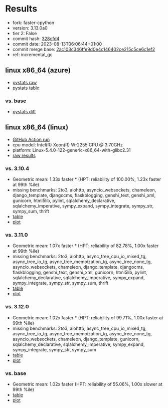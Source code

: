# Results

- fork: faster-cpython
- version: 3.13.0a0
- tier 2: False
- commit hash: [328cfd4](https://github.com/faster%2dcpython/cpython/commit/328cfd4)
- commit date: 2023-08-13T06:06:44+01:00
- commit merge base: [2ac103c346ffe9d0e4c146402ce215c5ce6c1ef2](https://github.com/faster%2dcpython/cpython/commit/2ac103c346ffe9d0e4c146402ce215c5ce6c1ef2)
- ref: incremental_gc

## linux x86_64 (azure)

- [pystats raw](bm-20230813-azure-x86_64-faster%252dcpython-incremental_gc-3.13.0a0-328cfd4-pystats.json)
- [pystats table](bm-20230813-azure-x86_64-faster%252dcpython-incremental_gc-3.13.0a0-328cfd4-pystats.md)

### vs. base

- [pystats diff](bm-20230813-azure-x86_64-faster%252dcpython-incremental_gc-3.13.0a0-328cfd4-pystats-vs-base.md)

## linux x86_64 (linux)

- [GitHub Action run](https://github.com/faster-cpython/benchmarking/actions/runs/5949748514)
- cpu model: Intel(R) Xeon(R) W-2255 CPU @ 3.70GHz
- platform: Linux-5.4.0-122-generic-x86_64-with-glibc2.31
- [raw results](bm-20230813-linux-x86_64-faster%252dcpython-incremental_gc-3.13.0a0-328cfd4.json)

### vs. 3.10.4

- Geometric mean: 1.33x faster \* (HPT: reliability of 100.00%, 1.23x faster at 99th %ile)
- missing benchmarks: 2to3, aiohttp, asyncio_websockets, chameleon, django_template, djangocms, flaskblogging, genshi_text, genshi_xml, gunicorn, html5lib, pylint, sqlalchemy_declarative, sqlalchemy_imperative, sympy_expand, sympy_integrate, sympy_str, sympy_sum, thrift
- [table](bm-20230813-linux-x86_64-faster%252dcpython-incremental_gc-3.13.0a0-328cfd4-vs-3.10.4.md)
- [plot](bm-20230813-linux-x86_64-faster%252dcpython-incremental_gc-3.13.0a0-328cfd4-vs-3.10.4.png)

### vs. 3.11.0

- Geometric mean: 1.07x faster \* (HPT: reliability of 82.78%, 1.00x faster at 99th %ile)
- missing benchmarks: 2to3, aiohttp, async_tree_cpu_io_mixed_tg, async_tree_io_tg, async_tree_memoization_tg, async_tree_none_tg, asyncio_websockets, chameleon, django_template, djangocms, flaskblogging, genshi_text, genshi_xml, gunicorn, html5lib, pylint, sqlalchemy_declarative, sqlalchemy_imperative, sympy_expand, sympy_integrate, sympy_str, sympy_sum, thrift
- [table](bm-20230813-linux-x86_64-faster%252dcpython-incremental_gc-3.13.0a0-328cfd4-vs-3.11.0.md)
- [plot](bm-20230813-linux-x86_64-faster%252dcpython-incremental_gc-3.13.0a0-328cfd4-vs-3.11.0.png)

### vs. 3.12.0

- Geometric mean: 1.02x faster \* (HPT: reliability of 99.71%, 1.00x faster at 99th %ile)
- missing benchmarks: 2to3, aiohttp, async_tree_cpu_io_mixed_tg, async_tree_io_tg, async_tree_memoization_tg, async_tree_none_tg, asyncio_websockets, chameleon, django_template, gunicorn, sqlalchemy_declarative, sqlalchemy_imperative, sympy_expand, sympy_integrate, sympy_str, sympy_sum
- [table](bm-20230813-linux-x86_64-faster%252dcpython-incremental_gc-3.13.0a0-328cfd4-vs-3.12.0.md)
- [plot](bm-20230813-linux-x86_64-faster%252dcpython-incremental_gc-3.13.0a0-328cfd4-vs-3.12.0.png)

### vs. base

- Geometric mean: 1.02x faster (HPT: reliability of 55.06%, 1.00x slower at 99th %ile)
- [table](bm-20230813-linux-x86_64-faster%252dcpython-incremental_gc-3.13.0a0-328cfd4-vs-base.md)
- [plot](bm-20230813-linux-x86_64-faster%252dcpython-incremental_gc-3.13.0a0-328cfd4-vs-base.png)


